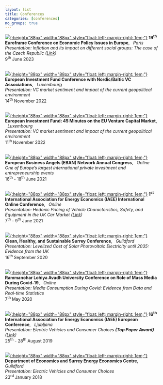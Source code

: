 ```yaml
---
layout: list
title: Conferences
categories: [conferences]
no_groups: true
---
```


[![](/assets/img/Euroframe.jpg){:height="88px" width="88px" style="float: left; margin-right: 1em;"}](https://www.euroframe.org/homepage.html) **19<sup>th</sup> Euroframe Conference on Economic Policy Issues in Europe**, &nbsp; *Paris* <br> *Presentation: Inflation and its impact on different social groups: The case of the Czech Republic ([Link](https://www.euroframe.org/files/user_upload/euroframe/docs/2023/Conference/Session%20B1/EUROFRAME_Robin%20Maialeh_RILSA.pdf))* <br> 9<sup>th</sup> June 2023 <br> <br>

[![](/assets/img/EIF.jpg){:height="88px" width="88px" style="float: left; margin-right: 1em;"}](https://www.eif.org/) **European Investment Fund Conference with Nordic/Baltic VC Associations**, &nbsp; *Luxembourg* <br> *Presentation: VC market sentiment and impact of the current geopolitical environment* <br> 14<sup>th</sup> November 2022 <br> <br>

[![](/assets/img/EIF.jpg){:height="88px" width="88px" style="float: left; margin-right: 1em;"}](https://www.eif.org/) **European Investment Fund: 45 Minutes on the EU Venture Capital Market**, &nbsp; *Luxembourg* <br> *Presentation: VC market sentiment and impact of the current geopolitical environment* <br> 11<sup>th</sup> November 2022 <br> <br>

[![](/assets/img/EBAN.png){:height="88px" width="88px" style="float: left; margin-right: 1em;"}](https://ebancongress.com/) **European Business Angels (EBAN) Network Annual Congress**, &nbsp; *Online* <br> *One of Europe’s largest international private investment and entrepreneurship events* <br> 16<sup>th</sup> - 18<sup>th</sup> June 2021 <br> <br>

[![](/assets/img/IAEE.jpg){:height="88px" width="88px" style="float: left; margin-right: 1em;"}](https://iaee2021online.org/) **1<sup>st</sup> International Association for Energy Economics (IAEE) International Online Conference**, &nbsp; *Online* <br> *Presentation: Hedonic Pricing of Vehicle Characteristics, Safety, and Equipment in the UK Car Market ([Link](https://iaee2021online.org/download/contribution/presentation/292/292_presentation_20210607_070002.pdf))* <br> 7<sup>th</sup> - 9<sup>th</sup> June 2021 <br> <br>

[![](/assets/img/Surrey.jpg){:height="88px" width="88px" style="float: left; margin-right: 1em;"}](https://www.surrey.ac.uk/school-economics) **Clean, Healthy, and Sustainable Surrey Conference**, &nbsp; *Guildford* <br> *Presentation: Levelized Cost of Solar Photovoltaic Electricity until 2035: Evidence from the UK* <br> 16<sup>th</sup> September 2020 <br> <br>

[![](/assets/img/Rammanohar.png){:height="88px" width="88px" style="float: left; margin-right: 1em;"}](http://www.rmlau.ac.in/new/index.aspx) **Rammanohar Lohiya Avadh University Conference on Role of Mass Media During Covid-19**, &nbsp; *Online* <br> *Presentation: Media Consumption During Covid: Evidence from Data and Real-time Statistics* <br> 7<sup>th</sup> May 2020 <br> <br>

[![](/assets/img/IAEE.jpg){:height="88px" width="88px" style="float: left; margin-right: 1em;"}](https://iaee2019ljubljana.oyco.eu/index.html) **16<sup>th</sup> International Association for Energy Economics (IAEE) European Conference**, &nbsp; *Ljubljana* <br> *Presentation: Electric Vehicles and Consumer Choices **(Top Paper Award)** ([Link](http://iaee2019ljubljana.oyco.eu/download/contribution/presentation/340/340_presentation_20190826_142635.pdf))* <br> 25<sup>th</sup> - 28<sup>th</sup> August 2019 <br> <br>

[![](/assets/img/Surrey.jpg){:height="88px" width="88px" style="float: left; margin-right: 1em;"}](https://www.surrey.ac.uk/school-economics) **Department of Economics and Surrey Energy Economics Centre**, &nbsp; *Guildford* <br> *Presentation: Electric Vehicles and Consumer Choices* <br> 23<sup>rd</sup> January 2018 <br> <br>
